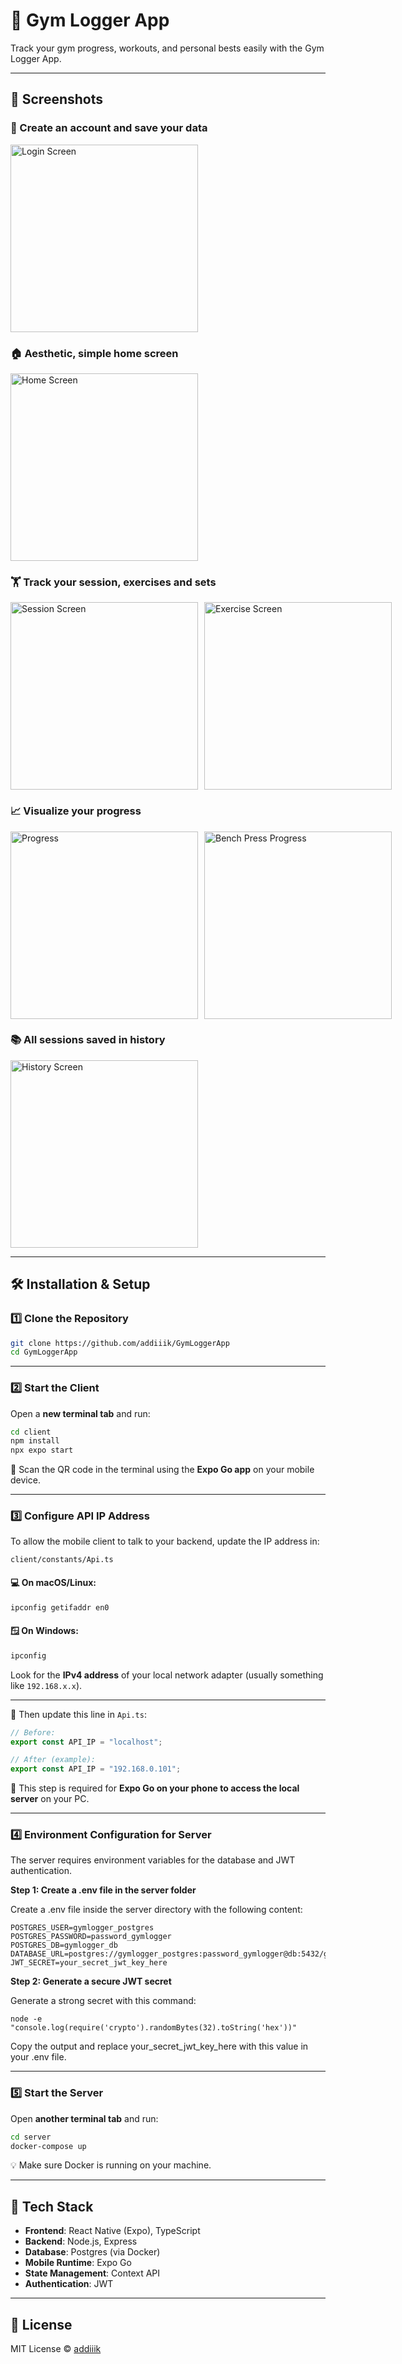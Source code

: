 # 💪 Gym Logger App

Track your gym progress, workouts, and personal bests easily with the Gym Logger App.

---

## 📸 Screenshots

### 🔐 Create an account and save your data
<img src="client/assets/screenshots/Login.PNG" alt="Login Screen" width="300"/>

### 🏠 Aesthetic, simple home screen
<img src="client/assets/screenshots/Home.PNG" alt="Home Screen" width="300"/>

### 🏋️ Track your session, exercises and sets
<div style="display: flex; gap: 10px;">
  <img src="client/assets/screenshots/SessionScreen.PNG" alt="Session Screen" width="300"/>
  <img src="client/assets/screenshots/ExerciseScreen.PNG" alt="Exercise Screen" width="300"/>
</div>

### 📈 Visualize your progress
<div style="display: flex; gap: 10px;">
  <img src="client/assets/screenshots/Progress.PNG" alt="Progress" width="300"/>
  <img src="client/assets/screenshots/Progress-BP.PNG" alt="Bench Press Progress" width="300"/>
</div>

### 📚 All sessions saved in history
<img src="client/assets/screenshots/History.PNG" alt="History Screen" width="300"/>

---

## 🛠️ Installation & Setup

### 1️⃣ Clone the Repository

```bash
git clone https://github.com/addiiik/GymLoggerApp
cd GymLoggerApp
```

---

### 2️⃣ Start the Client

Open a **new terminal tab** and run:

```bash
cd client
npm install
npx expo start
```

📱 Scan the QR code in the terminal using the **Expo Go app** on your mobile device.

---

### 3️⃣ Configure API IP Address

To allow the mobile client to talk to your backend, update the IP address in:

```
client/constants/Api.ts
```

#### 💻 On macOS/Linux:

```bash
ipconfig getifaddr en0
```

#### 🪟 On Windows:

```bash
ipconfig
```

Look for the **IPv4 address** of your local network adapter (usually something like `192.168.x.x`).

---

🔁 Then update this line in `Api.ts`:

```ts
// Before:
export const API_IP = "localhost";

// After (example):
export const API_IP = "192.168.0.101";
```

📱 This step is required for **Expo Go on your phone to access the local server** on your PC.

---

### 4️⃣ Environment Configuration for Server

The server requires environment variables for the database and JWT authentication.

**Step 1: Create a .env file in the server folder**

Create a .env file inside the server directory with the following content:
```
POSTGRES_USER=gymlogger_postgres
POSTGRES_PASSWORD=password_gymlogger
POSTGRES_DB=gymlogger_db
DATABASE_URL=postgres://gymlogger_postgres:password_gymlogger@db:5432/gymlogger_db
JWT_SECRET=your_secret_jwt_key_here
```

**Step 2: Generate a secure JWT secret**

Generate a strong secret with this command:
```
node -e "console.log(require('crypto').randomBytes(32).toString('hex'))"
```
Copy the output and replace your_secret_jwt_key_here with this value in your .env file.

---

### 5️⃣ Start the Server

Open **another terminal tab** and run:

```bash
cd server
docker-compose up
```

💡 Make sure Docker is running on your machine.

---

## 🧪 Tech Stack

- **Frontend**: React Native (Expo), TypeScript
- **Backend**: Node.js, Express
- **Database**: Postgres (via Docker)
- **Mobile Runtime**: Expo Go
- **State Management**: Context API
- **Authentication**: JWT

---

## 📄 License

MIT License © [addiiik](https://github.com/addiiik)
